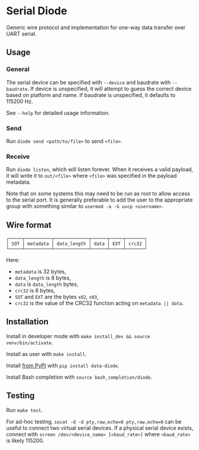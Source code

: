 # Serial Diode

Generic wire protocol and implementation for one-way data transfer over UART serial.

## Usage

### General

The serial device can be specified with `--device` and baudrate with `--baudrate`.
If device is unspecified, it will attempt to guess the correct device based on platform and name.
If baudrate is unspecified, it defaults to 115200 Hz.

See `--help` for detailed usage information.

### Send

Run `diode send <path/to/file>` to send `<file>`.

### Receive

Run `diode listen`, which will listen forever. When it receives a valid payload, it will write it to `out/<file>` where `<file>` was specified in the payload metadata.

Note that on some systems this may need to be run as root to allow access to the serial port.
It is generally preferable to add the user to the appropriate group with something similar to `usermod -a -G uucp <username>`.

## Wire format

    ┌─────┬──────────┬─────────────┬──────┬─────┬───────┐
    │ SOT │ metadata │ data_length │ data │ EXT │ crc32 │
    └─────┴──────────┴─────────────┴──────┴─────┴───────┘

Here:
* `metadata` is 32 bytes,
* `data_length` is 8 bytes,
* `data` is `data_length` bytes,
* `crc32` is 8 bytes,
* `SOT` and `EXT` are the bytes `x02`, `x03`,
* `crc32` is the value of the CRC32 function acting on `metadata || data`.

## Installation

Install in developer mode with `make install_dev && source venv/bin/activate`.

Install as user with `make install`.

Install [from PyPI](https://pypi.org/project/data-diode/) with `pip install data-diode`.

Install Bash completion with `source bash_completion/diode`.

## Testing

Run `make test`.

For ad-hoc testing, `socat -d -d pty,raw,echo=0 pty,raw,echo=0` can be useful to connect two virtual serial devices.
If a physical serial device exists, connect with `screen /dev/<device_name> [<baud_rate>]` where `<baud_rate>` is likely 115200.
